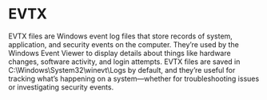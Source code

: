 # EVTX


EVTX files are Windows event log files that store records of system, application, and security events on the computer. They’re used by the Windows Event Viewer to display details about things like hardware changes, software activity, and login attempts. EVTX files are saved in C:\Windows\System32\winevt\Logs by default, and they’re useful for tracking what’s happening on a system—whether for troubleshooting issues or investigating security events.
